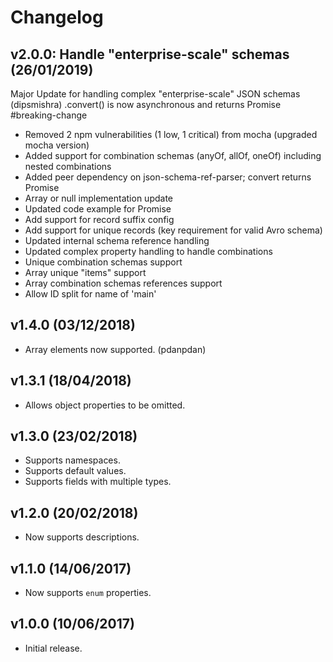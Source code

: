 # Changelog

## v2.0.0: Handle "enterprise-scale" schemas (26/01/2019)

Major Update for handling complex "enterprise-scale" JSON schemas (dipsmishra)
.convert() is now asynchronous and returns Promise #breaking-change

* Removed 2 npm vulnerabilities (1 low, 1 critical) from mocha (upgraded mocha version)
* Added support for combination schemas (anyOf, allOf, oneOf) including nested combinations
* Added peer dependency on json-schema-ref-parser; convert returns Promise
* Array or null implementation update
* Updated code example for Promise
* Add support for record suffix config
* Add support for unique records (key requirement for valid Avro schema)
* Updated internal schema reference handling
* Updated complex property handling to handle combinations
* Unique combination schemas support
* Array unique "items" support
* Array combination schemas references support
* Allow ID split for name of 'main'

## v1.4.0 (03/12/2018)

* Array elements now supported. (pdanpdan)

## v1.3.1 (18/04/2018)

* Allows object properties to be omitted.

## v1.3.0 (23/02/2018)

* Supports namespaces.
* Supports default values.
* Supports fields with multiple types.

## v1.2.0 (20/02/2018)

* Now supports descriptions.

## v1.1.0 (14/06/2017)

* Now supports `enum` properties.

## v1.0.0 (10/06/2017)

* Initial release.

